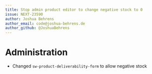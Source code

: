 ```yaml
---
title: Stop admin product editor to change negative stock to 0
issue: NEXT-23590
author: Joshua Behrens
author_email: code@joshua-behrens.de
author_github: @JoshuaBehrens
---
```

# Administration
* Changed `sw-product-deliverability-form` to allow negative stock
